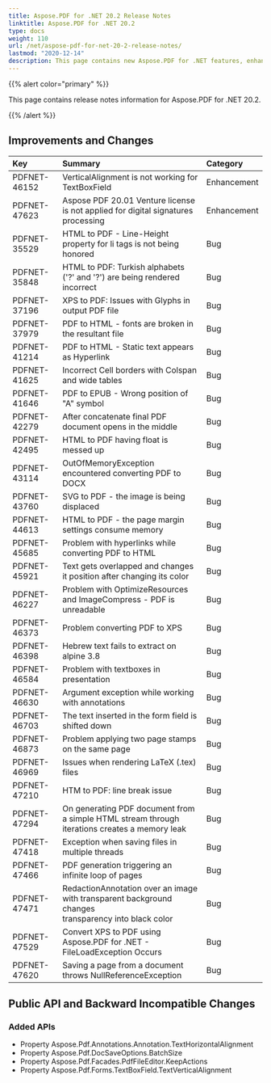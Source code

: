 ```yaml
---
title: Aspose.PDF for .NET 20.2 Release Notes
linktitle: Aspose.PDF for .NET 20.2
type: docs
weight: 110
url: /net/aspose-pdf-for-net-20-2-release-notes/
lastmod: "2020-12-14"
description: This page contains new Aspose.PDF for .NET features, enhancement, and bug fixes in 2020, version 20.2. 
---
```


{{% alert color="primary" %}} 

This page contains release notes information for Aspose.PDF for .NET 20.2.

{{% /alert %}} 

## Improvements and Changes

|**Key**|**Summary**|**Category**|
| :- | :- | :- |
|PDFNET-46152|VerticalAlignment is not working for TextBoxField|Enhancement|
|PDFNET-47623|Aspose PDF 20.01 Venture license is not applied for digital signatures processing|Enhancement|
|PDFNET-35529|HTML to PDF - Line-Height property for li tags is not being honored|Bug|
|PDFNET-35848|HTML to PDF: Turkish alphabets ('?' and '?') are being rendered incorrect|Bug|
|PDFNET-37196|XPS to PDF: Issues with Glyphs in output PDF file|Bug|
|PDFNET-37979|PDF to HTML - fonts are broken in the resultant file|Bug|
|PDFNET-41214|PDF to HTML - Static text appears as Hyperlink|Bug|
|PDFNET-41625|Incorrect Cell borders with Colspan and wide tables|Bug|
|PDFNET-41646|PDF to EPUB - Wrong position of "A" symbol|Bug|
|PDFNET-42279|After concatenate final PDF document opens in the middle|Bug|
|PDFNET-42495|HTML to PDF having float is messed up|Bug|
|PDFNET-43114|OutOfMemoryException encountered converting PDF to DOCX|Bug|
|PDFNET-43760|SVG to PDF - the image is being displaced|Bug|
|PDFNET-44613|HTML to PDF - the page margin settings consume memory|Bug|
|PDFNET-45685|Problem with hyperlinks while converting PDF to HTML|Bug|
|PDFNET-45921|Text gets overlapped and changes it position after changing its color|Bug|
|PDFNET-46227|Problem with OptimizeResources and ImageCompress - PDF is unreadable|Bug|
|PDFNET-46373|Problem converting PDF to XPS|Bug|
|PDFNET-46398|Hebrew text fails to extract on alpine 3.8|Bug|
|PDFNET-46584|Problem with textboxes in presentation|Bug|
|PDFNET-46630|Argument exception while working with annotations|Bug|
|PDFNET-46703|The text inserted in the form field is shifted down|Bug|
|PDFNET-46873|Problem applying two page stamps on the same page|Bug|
|PDFNET-46969|Issues when rendering LaTeX (.tex) files|Bug|
|PDFNET-47210|HTM to PDF: line break issue|Bug|
|PDFNET-47294|On generating PDF document from a simple HTML stream through <br/> iterations creates a memory leak|Bug|
|PDFNET-47418|Exception when saving files in multiple threads|Bug|
|PDFNET-47466|PDF generation triggering an infinite loop of pages|Bug|
|PDFNET-47471|RedactionAnnotation over an image with transparent background changes <br/> transparency into black color|Bug|
|PDFNET-47529|Convert XPS to PDF using Aspose.PDF for .NET - FileLoadException Occurs|Bug|
|PDFNET-47620|Saving a page from a document throws NullReferenceException|Bug|

## Public API and Backward Incompatible Changes

### Added APIs

- Property Aspose.Pdf.Annotations.Annotation.TextHorizontalAlignment
- Property Aspose.Pdf.DocSaveOptions.BatchSize                       
- Property Aspose.Pdf.Facades.PdfFileEditor.KeepActions              
- Property Aspose.Pdf.Forms.TextBoxField.TextVerticalAlignment
